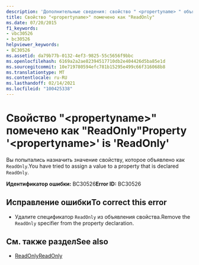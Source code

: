 ```yaml
---
description: 'Дополнительные сведения: свойство " <propertyname> " объявлено как "ReadOnly"'
title: Свойство "<propertyname>" помечено как "ReadOnly"
ms.date: 07/20/2015
f1_keywords:
- vbc30526
- bc30526
helpviewer_keywords:
- BC30526
ms.assetid: da79b77b-0132-4ef3-9825-55c5656f9bbc
ms.openlocfilehash: 6169a2a2ae82394517710db2e404426d5ba85e1d
ms.sourcegitcommit: 10e719780594efc781b15295e499c66f316068b8
ms.translationtype: MT
ms.contentlocale: ru-RU
ms.lasthandoff: 02/14/2021
ms.locfileid: "100425338"
---
```

# <a name="property-propertyname-is-readonly"></a><span data-ttu-id="78e41-103">Свойство "\<propertyname>" помечено как "ReadOnly"</span><span class="sxs-lookup"><span data-stu-id="78e41-103">Property '\<propertyname>' is 'ReadOnly'</span></span>

<span data-ttu-id="78e41-104">Вы попытались назначить значение свойству, которое объявлено как `ReadOnly`.</span><span class="sxs-lookup"><span data-stu-id="78e41-104">You have tried to assign a value to a property that is declared `ReadOnly`.</span></span>  
  
 <span data-ttu-id="78e41-105">**Идентификатор ошибки:** BC30526</span><span class="sxs-lookup"><span data-stu-id="78e41-105">**Error ID:** BC30526</span></span>  
  
## <a name="to-correct-this-error"></a><span data-ttu-id="78e41-106">Исправление ошибки</span><span class="sxs-lookup"><span data-stu-id="78e41-106">To correct this error</span></span>  
  
- <span data-ttu-id="78e41-107">Удалите спецификатор `ReadOnly` из объявления свойства.</span><span class="sxs-lookup"><span data-stu-id="78e41-107">Remove the `ReadOnly` specifier from the property declaration.</span></span>  
  
## <a name="see-also"></a><span data-ttu-id="78e41-108">См. также раздел</span><span class="sxs-lookup"><span data-stu-id="78e41-108">See also</span></span>

- [<span data-ttu-id="78e41-109">ReadOnly</span><span class="sxs-lookup"><span data-stu-id="78e41-109">ReadOnly</span></span>](../language-reference/modifiers/readonly.md)
